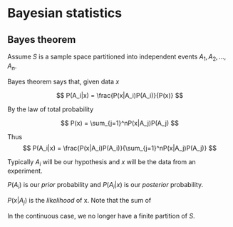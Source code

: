 
# Bayesian statistics
## Bayes theorem
Assume $S$ is a sample space partitioned into independent events $A_1, A_2, \ldots, A_n$. 

Bayes theorem says that, given data $x$

$$ P(A_i|x) = \frac{P(x|A_i)P(A_i)}{P(x)}  $$

By the law of total probability

$$ P(x) = \sum_{j=1}^nP(x|A_j)P(A_j) $$

Thus
$$ P(A_i|x) = \frac{P(x|A_i)P(A_i)}{\sum_{j=1}^nP(x|A_j)P(A_j)} $$ 

Typically $A_i$ will be our hypothesis and $x$ will be the data from an experiment. 

$P(A_i)$ is our *prior* probability and $P(A_i|x)$ is our *posterior* probability. 

$P(x|A_j)$ is the *likelihood* of x. Note that the sum of 

In the continuous case, we no longer have a finite partition of $S$. 

<!--stackedit_data:
eyJoaXN0b3J5IjpbLTE4MzMzMTM5NzBdfQ==
-->